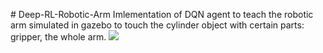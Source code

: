 ﻿﻿# Deep-RL-Robotic-ArmImlementation of DQN agent to teach the robotic arm simulated in gazebo to touch the cylinder object with certain parts: gripper, the whole arm.![](https://github.com/ss555/Deep-RL-Robotic-Arm/ARM.GIF)